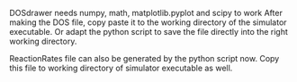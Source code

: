 DOSdrawer needs numpy, math, matplotlib.pyplot and scipy to work
After making the DOS file, copy paste it to the working directory of the simulator executable.
Or adapt the python script to save the file directly into the right working directory.

ReactionRates file can also be generated by the python script now. Copy this file to working directory of simulator executable as well.
